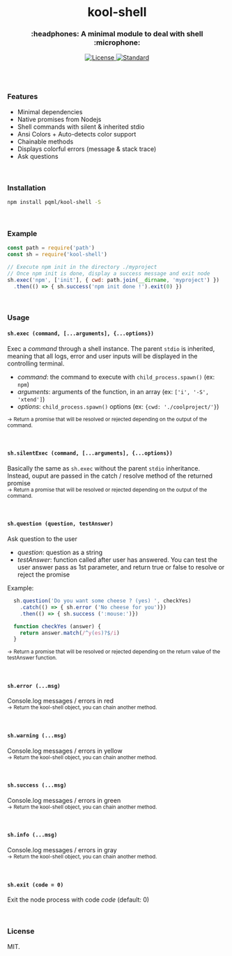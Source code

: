 <h1 align="center">kool-shell</h1>
<h3 align="center">:headphones: A minimal module to deal with shell :microphone:</h3>

<div align="center">
  <!-- License -->
  <a href="https://raw.githubusercontent.com/pqml/kool-shell/master/LICENSE">
    <img src="https://img.shields.io/badge/license-MIT-blue.svg?style=flat-square" alt="License" />
  </a>
  <!-- Standard -->
  <a href="http://standardjs.com/">
    <img src="https://img.shields.io/badge/code%20style-standard-brightgreen.svg?style=flat-square" alt="Standard" />
  </a>
</div>

<br><br>

### Features

- Minimal dependencies
- Native promises from Nodejs
- Shell commands with silent & inherited stdio
- Ansi Colors + Auto-detects color support
- Chainable methods
- Displays colorful errors (message & stack trace)
- Ask questions

<br>

### Installation

```sh
npm install pqml/kool-shell -S
```


<br>

### Example
```javascript
const path = require('path')
const sh = require('kool-shell')

// Execute npm init in the directory ./myproject
// Once npm init is done, display a success message and exit node
sh.exec('npm', ['init'], { cwd: path.join(__dirname, 'myproject') })
  .then(() => { sh.success('npm init done !').exit(0) })

```

<br>

### Usage

#### `sh.exec (command, [...arguments], {...options})`

Exec a _command_ through a shell instance. The parent `stdio` is inherited, meaning that all logs, error and user inputs will be displayed in the controlling terminal.

* _command_: the command to execute with `child_process.spawn()` (ex: `npm`)
* _arguments_: arguments of the function, in an array (ex: `['i', '-S', 'xtend']`)
* _options_: `child_process.spawn()` options (ex: `{cwd: './coolproject/'}`)

<sup>→  Return a promise that will be resolved or rejected depending on the output of the command.</sup>

<br>

#### `sh.silentExec (command, [...arguments], {...options})`

Basically the same as `sh.exec` without the parent `stdio` inheritance.
<br>
Instead, ouput are passed in the catch / resolve method of the returned promise
<br>
<sup>→  Return a promise that will be resolved or rejected depending on the output of the command.</sup>

<br>

#### `sh.question (question, testAnswer)`

Ask question to the user
<br>
* _question_: question as a string
* _testAnswer_: function called after user has answered. You can test the user answer pass as 1st parameter, and return true or false to resolve or reject the promise

Example:
```js
  sh.question('Do you want some cheese ? (yes) ', checkYes)
    .catch(() => { sh.error ('No cheese for you')})
    .then(() => { sh.success (':mouse:')})

  function checkYes (answer) {
    return answer.match(/^y(es)?$/i)
  }
```

<sup>→  Return a promise that will be resolved or rejected depending on the return value of the testAnswer function.</sup>

<br>

#### `sh.error (...msg)`

Console.log messages / errors in red
<br>
<sup>→  Return the kool-shell object, you can chain another method.</sup>

<br>

#### `sh.warning (...msg)`

Console.log messages / errors in yellow
<br>
<sup>→  Return the kool-shell object, you can chain another method.</sup>

<br>

#### `sh.success (...msg)`

Console.log messages / errors in green
<br>
<sup>→  Return the kool-shell object, you can chain another method.</sup>

<br>

#### `sh.info (...msg)`

Console.log messages / errors in gray
<br>
<sup>→  Return the kool-shell object, you can chain another method.</sup>

<br>

#### `sh.exit (code = 0)`

Exit the node process with code _code_ (default: 0)

<br>

### License
MIT.
